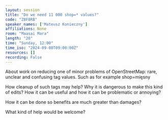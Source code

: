 ```yaml
---
layout: session
title: "Do we need 11 000 shop=* values?"
code: "Z8F8RB"
speaker_names: ['Mateusz Konieczny']
affiliations: None
room: "Maasai Mara"
length: "20"
time: "Sunday, 12:00"
time_iso: "2024-09-08T09:00:00Z"
resources: []
recording: False
---
```


About work on reducing one of minor problems of OpenStreetMap: rare, unclear and confusing tag values. Such as for example shop=mięsny

How cleanup of such tags may help? Why it is dangerous to make this kind of edits? How it can be useful and how it can be problematic or annoying?

How it can be done so benefits are much greater than damages?

What kind of help would be welcome?

